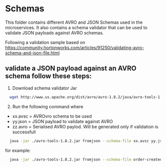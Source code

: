 # Schemas
This folder contains different AVRO and JSON Schemas used in the microservices. It also contains a schema validator that can be used to validate JSON payloads against AVRO schemas.

Following a validation sample based on
https://community.hortonworks.com/articles/91250/validating-avro-schema-and-json-file.html

## validate a JSON payload against an AVRO schema follow these steps:

1) Download schema validator Jar

```bash
  wget http://www.us.apache.org/dist/avro/avro-1.8.2/java/avro-tools-1.8.2.jar
```

2) Run the following command where

- xx.avsc = AVROvro schema to be used
- yy.json = JSON payload to validate against AVRO
- zz.avro = Serialised AVRO paylod. Will be generated only if validation is successfull  

```bash
  java -jar ./avro-tools-1.8.2.jar fromjson --schema-file xx.avsc yy.json > zz.avro
```
for example:

```bash
  java -jar ./avro-tools-1.8.2.jar fromjson --schema-file order-created.avsc order-created.json > order-created.avro
```

